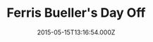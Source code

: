 ---
title: "Ferris Bueller's Day Off"
year: 1986
date: 2015-05-15T13:16:54.000Z
permalink: /almanac/movies/2015-05-15-ferris-buellers-day-off/index.html
link: https://letterboxd.com/rknightuk/film/ferris-buellers-day-off/
rating: 3
---